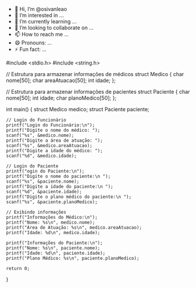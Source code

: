 - 👋 Hi, I’m @osivanleao
- 👀 I’m interested in ...
- 🌱 I’m currently learning ...
- 💞️ I’m looking to collaborate on ...
- 📫 How to reach me ...
- 😄 Pronouns: ...
- ⚡ Fun fact: ...

<!---
osivanleao/osivanleao is a ✨ special ✨ repository because its `README.md` (this file) appears on your GitHub profile.
You can click the Preview link to take a look at your changes.
--->
#include <stdio.h>
#include <string.h>

// Estrutura para armazenar informações de médicos
struct Medico {
    char nome[50];
    char areaAtuacao[50];
    int idade;
};

// Estrutura para armazenar informações de pacientes
struct Paciente {
    char nome[50];
    int idade;
    char planoMedico[50];
};

int main() {
    struct Medico medico;
    struct Paciente paciente;

    // Login do Funcionário
    printf("Login do Funcionário:\n");
    printf("Digite o nome do médico: ");
    scanf("%s", &medico.nome);
    printf("Digite a área de atuação: ");
    scanf("%s", &medico.areaAtuacao);
    printf("Digite a idade do médico: ");
    scanf("%d", &medico.idade);

    // Login do Paciente
    printf("ogin do Paciente:\n");
    printf("Digite o nome do paciente:\n ");
    scanf("%s", &paciente.nome);
    printf("Digite a idade do paciente:\n ");
    scanf("%d", &paciente.idade);
    printf("Digite o plano médico do paciente:\n ");
    scanf("%s", &paciente.planoMedico);

    // Exibindo informações
    printf("Informações do Médico:\n");
    printf("Nome: %s\n", medico.nome);
    printf("Área de Atuação: %s\n", medico.areaAtuacao);
    printf("Idade: %d\n", medico.idade);

    printf("Informações do Paciente:\n");
    printf("Nome: %s\n", paciente.nome);
    printf("Idade: %d\n", paciente.idade);
    printf("Plano Médico: %s\n", paciente.planoMedico);

    return 0;
}
